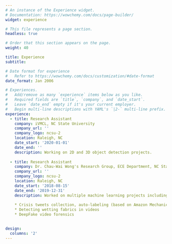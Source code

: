 ```yaml
---
# An instance of the Experience widget.
# Documentation: https://wowchemy.com/docs/page-builder/
widget: experience

# This file represents a page section.
headless: true

# Order that this section appears on the page.
weight: 40

title: Experience
subtitle:

# Date format for experience
#   Refer to https://wowchemy.com/docs/customization/#date-format
date_format: Jan 2006

# Experiences.
#   Add/remove as many `experience` items below as you like.
#   Required fields are `title`, `company`, and `date_start`.
#   Leave `date_end` empty if it's your current employer.
#   Begin multi-line descriptions with YAML's `|2-` multi-line prefix.
experience:
  - title: Research Assistant
    company: iVMCL, NC State University
    company_url: ''
    company_logo: ncsu-2
    location: Raleigh, NC
    date_start: '2020-01-01'
    date_end: ''
    description: Working on 2D and 3D object detection projects.
    
  - title: Research Assistant
    company: Dr. Chau-Wai Wong's Research Group, ECE Department, NC State University
    company_url: ''
    company_logo: ncsu-2
    location: Raleigh, NC
    date_start: '2018-08-15'
    date_end: '2019-12-31'
    description: Worked on multiple machine learning projects including: |3-
    
    * Crisis tweets collection, auto-labeling (based on Amazon Mechanical Turk) and analysis
    * Detecting wetting fabrics in videos
    * DeepFake video forensics
        

design:
  columns: '2'
---
```

